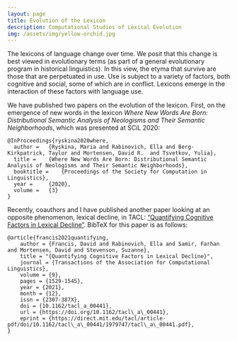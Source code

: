 ```yaml
---
layout: page
title: Evolution of the Lexicon
description: Computational Studies of Lexical Evolution
img: /assets/img/yellow-orchid.jpg
---
```


The lexicons of language change over time. We posit that this change is best viewed in evolutionary terms (as part of a general evolutionary program in historical linguistics). In this view, the etyma that survive are those that are perpetuated in use. Use is subject to a variety of factors, both cognitive and social, some of which are in conflict. Lexicons emerge in the interaction of these factors with language use.

We have published two papers on the evolution of the lexicon. First, on the emergence of new words in the lexicon _Where New Words Are Born: Distributional Semantic Analysis of Neologisms and Their Semantic Neighborhoods_, which was presented at SCiL 2020:

```
@InProceedings{ryskina2020where,
  author = 	 {Ryskina, Maria and Rabinovich, Ella and Berg-Kirkpatrick, Taylor and Mortensen, David R.  and Tsvetkov, Yulia},
  title = 	 {Where New Words Are Born: Distributional Semantic Analysis of Neologisms and Their Semantic Neighborhoods},
  booktitle =	 {Proceedings of the Society for Computation in Linguistics},
  year =	 {2020},
  volume =	 {3}
}
```
Recently, coauthors and I have published another paper looking at an opposite phenomenon, lexical decline, in TACL: [“Quantifying Cognitive Factors in Lexical Decline”](https://direct.mit.edu/tacl/article-pdf/doi/10.1162/tacl_a_00441/1979747/tacl_a_00441.pdf). BibTeX for this paper is as follows:
```
@article{francis2021quantifying,
    author = {Francis, David and Rabinovich, Ella and Samir, Farhan and Mortensen, David and Stevenson, Suzanne},
    title = "{Quantifying Cognitive Factors in Lexical Decline}",
    journal = {Transactions of the Association for Computational Linguistics},
    volume = {9},
    pages = {1529-1545},
    year = {2021},
    month = {12},
    issn = {2307-387X},
    doi = {10.1162/tacl_a_00441},
    url = {https://doi.org/10.1162/tacl\_a\_00441},
    eprint = {https://direct.mit.edu/tacl/article-pdf/doi/10.1162/tacl\_a\_00441/1979747/tacl\_a\_00441.pdf},
}
```